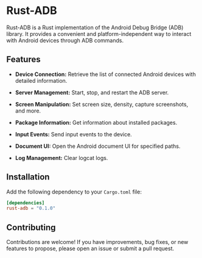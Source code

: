 # Rust-ADB

Rust-ADB is a Rust implementation of the Android Debug Bridge (ADB) library. It provides a convenient and platform-independent way to interact with Android devices through ADB commands.

## Features

- **Device Connection:** Retrieve the list of connected Android devices with detailed information.

- **Server Management:** Start, stop, and restart the ADB server.

- **Screen Manipulation:** Set screen size, density, capture screenshots, and more.

- **Package Information:** Get information about installed packages.

- **Input Events:** Send input events to the device.

- **Document UI:** Open the Android document UI for specified paths.

- **Log Management:** Clear logcat logs.

## Installation

Add the following dependency to your `Cargo.toml` file:

```toml
[dependencies]
rust-adb = "0.1.0"
```

## Contributing

Contributions are welcome! If you have improvements, bug fixes, or new features to propose, please open an issue or submit a pull request.

